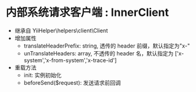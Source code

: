 # 内部系统请求客户端 : InnerClient
- 继承自 YiiHelper\helpers\client\Client
- 增加属性
    - translateHeaderPrefix: string, 透传的 header 前缀，默认指定为"x-"
    - unTranslateHeaders: array, 不透传的 header 名，默认指定为 ['x-system','x-from-system','x-trace-id']
- 重载方法
    - init: 实例初始化
    - beforeSend($request): 发送请求前回调
